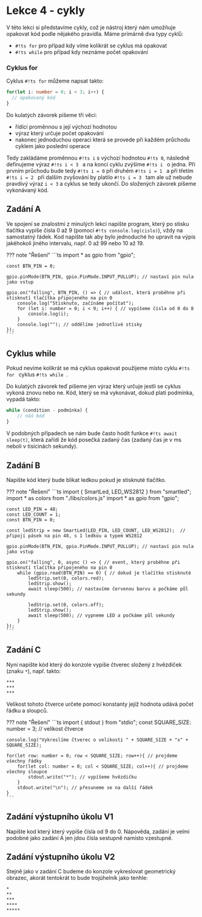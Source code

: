 # Lekce 4 - cykly

V této lekci si představíme cykly, což je nástroj který nám umožňuje opakovat kód podle nějakého pravidla.
Máme primárně dva typy cyklů:

- `#!ts for` pro případ kdy víme kolikrát se cyklus má opakovat
- `#!ts while` pro případ kdy neznáme počet opakování

### Cyklus for
Cyklus `#!ts for`  můžeme napsat takto:
```ts
for(let i: number = 0; i < 3; i++) {
  // opakovaný kód
}
```
Do kulatých závorek píšeme tři věci:

- řídící proměnnou s její výchozí hodnotou
- výraz který určuje počet opakování
- nakonec jednoduchou operaci která se provede při každém průchodu cyklem jako poslední operace

Tedy zakládáme proměnnou `#!ts i` s výchozí hodnotou `#!ts 0`, následně definujeme výraz `#!ts i < 3 ` a na konci cyklu zvýšíme `#!ts i ` o jedna.
Při prvním průchodu bude tedy `#!ts i = 0` při druhém `#!ts i = 1 ` a při třetím `#!ts i = 2 ` při dalším zvyšování by platilo `#!ts i = 3 ` tam ale už nebude pravdivý výraz ` i < 3 ` a cyklus se tedy ukončí.
Do složených závorek píšeme vykonávaný kód.

## Zadání A
Ve spojení se znalostmi z minulých lekcí napište program, který po stisku tlačítka vypíše čísla 0 až 9 (pomocí `#!ts console.log(cislo)`), vždy na samostatný řádek.
Kod napište tak aby bylo jednoduché ho upravit na výpis jakéhokoli jiného intervalu, např. 0 až 99 nebo 10 až 19.

??? note "Řešení"
    ```ts
	import * as gpio from "gpio";

	const BTN_PIN = 0;

	gpio.pinMode(BTN_PIN, gpio.PinMode.INPUT_PULLUP); // nastaví pin nula jako vstup

	gpio.on("falling", BTN_PIN, () => { // událost, která proběhne při stisknutí tlačítka připojeného na pin 0
		console.log("Stisknuto, začínáme počítat");
		for (let i: number = 0; i < 9; i++) { // vypíšeme čísla od 0 do 8
			console.log(i);
		}
		console.log(""); // oddělíme jednotlivé stisky
	});
    ```

## Cyklus while
Pokud nevíme kolikrát se má cyklus opakovat použijeme místo cyklu `#!ts for ` cyklus `#!ts while `.

Do kulatých závorek teď píšeme jen výraz který určuje jestli se cyklus vykoná znovu nebo ne.
Kód, který se má vykonávat, dokud platí podmínka, vypadá takto:
```ts
while (condition - podmínka) {
	// náš kód
}
```
V podobných případech se nám bude často hodit funkce `#!ts await sleep(t)`, která zařídí že kód posečká zadaný čas (zadaný čas je v ms neboli v tisícinách sekundy).


## Zadání B
Napište kód který bude blikat ledkou pokud je stisknuté tlačítko.

??? note "Řešení"
	```ts
	import { SmartLed, LED_WS2812 } from "smartled";
	import * as colors from "./libs/colors.js"
	import * as gpio from "gpio";

	const LED_PIN = 48;
	const LED_COUNT = 1;
	const BTN_PIN = 0;

	const ledStrip = new SmartLed(LED_PIN, LED_COUNT, LED_WS2812);  // připojí pásek na pin 48, s 1 ledkou a typem WS2812

	gpio.pinMode(BTN_PIN, gpio.PinMode.INPUT_PULLUP); // nastaví pin nula jako vstup

	gpio.on("falling", 0, async () => { // event, který proběhne při stisknutí tlačítka připojeného na pin 0
		while (gpio.read(BTN_PIN) == 0) { // dokud je tlačítko stisknuté
			ledStrip.set(0, colors.red);
			ledStrip.show();
			await sleep(500); // nastavíme červenou barvu a počkáme půl sekundy

			ledStrip.set(0, colors.off);
			ledStrip.show();
			await sleep(500); // vypneme LED a počkáme půl sekundy
		}
	});
	```

## Zadání C
Nyní napište kód který do konzole vypíše čtverec složený z hvězdiček (znaku `*`),
např. takto:
```
***
***
***
```
Velikost tohoto čtverce určete pomocí konstanty jejíž hodnota udává počet řádku a sloupců.

??? note "Řešení"
	```ts
	import { stdout } from "stdio";
	const SQUARE_SIZE: number = 3; // velikost čtverce

	console.log("Vykreslíme čtverec o velikosti " + SQUARE_SIZE + "x" + SQUARE_SIZE);

	for(let row: number = 0; row < SQUARE_SIZE; row++){ // projdeme všechny řádky
		for(let col: number = 0; col < SQUARE_SIZE; col++){ // projdeme všechny sloupce
			stdout.write("*"); // vypíšeme hvězdičku
		}
		stdout.write("\n"); // přesuneme se na další řádek
	}
	```


## Zadání výstupního úkolu V1
Napište kod který který vypíše čísla od 9 do 0.
Nápověda, zadání je velmi podobné jako zadání A jen jdou čísla sestupně namísto vzestupně.

## Zadání výstupního úkolu V2
Stejně jako v zadání C budeme do konzole vykreslovat geometrický obrazec, akorát tentokrát to bude trojúhelník jako tenhle:

```
*
**
***
****
*****
```
